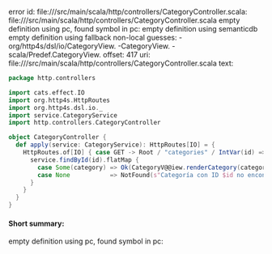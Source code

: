 error id: file://<WORKSPACE>/src/main/scala/http/controllers/CategoryController.scala:
file://<WORKSPACE>/src/main/scala/http/controllers/CategoryController.scala
empty definition using pc, found symbol in pc: 
empty definition using semanticdb
empty definition using fallback
non-local guesses:
	 -org/http4s/dsl/io/CategoryView.
	 -CategoryView.
	 -scala/Predef.CategoryView.
offset: 417
uri: file://<WORKSPACE>/src/main/scala/http/controllers/CategoryController.scala
text:
```scala
package http.controllers

import cats.effect.IO
import org.http4s.HttpRoutes
import org.http4s.dsl.io._
import service.CategoryService
import http.controllers.CategoryController

object CategoryController {
  def apply(service: CategoryService): HttpRoutes[IO] = {
    HttpRoutes.of[IO] { case GET -> Root / "categories" / IntVar(id) =>
      service.findById(id).flatMap {
        case Some(category) => Ok(CategoryV@@iew.renderCategory(category))
        case None           => NotFound(s"Categoría con ID $id no encontrada")
      }
    }
  }
}

```


#### Short summary: 

empty definition using pc, found symbol in pc: 